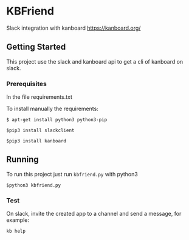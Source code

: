 # KBFriend

Slack integration with kanboard
https://kanboard.org/

## Getting Started

This project use the slack and kanboard api to get a cli of kanboard on slack.

### Prerequisites

In the file requirements.txt 

To install manually the requirements:

```
$ apt-get install python3 python3-pip
```


```
$pip3 install slackclient
```

```
$pip3 install kanboard
```

## Running

To run this project just run `kbfriend.py` with python3

```
$python3 kbfriend.py
```

### Test

On slack, invite the created app to a channel and send a message, for example:

```
kb help
```
